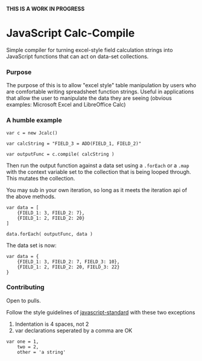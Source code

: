 **THIS IS A WORK IN PROGRESS**

# JavaScript Calc-Compile

Simple compiler for turning excel-style field calculation strings into
JavaScript functions that can act on data-set collections.

### Purpose

The purpose of this is to allow "excel style" table manipulation by
users who are comfortable writing spreadsheet function strings. Useful in
applications that allow the user to manipulate the data they are seeing (obvious
examples: Microsoft Excel and LibreOffice Calc)

### A humble example

```
var c = new Jcalc()

var calcString = "FIELD_3 = ADD(FIELD_1, FIELD_2)"

var outputFunc = c.compile( calcString )
```

Then run the output function against a data set using a `.forEach` or a `.map` with
the context variable set to the collection that is being looped through. This
mutates the collection.

You may sub in your own iteration, so long as it meets the iteration api of the
above methods.

```
var data = [
    {FIELD_1: 3, FIELD_2: 7},
    {FIELD_1: 2, FIELD_2: 20}
]

data.forEach( outputFunc, data )
```

The data set is now:
```
var data = {
    {FIELD_1: 3, FIELD_2: 7, FIELD_3: 10},
    {FIELD_1: 2, FIELD_2: 20, FIELD_3: 22}
}
```


### Contributing

Open to pulls.

Follow the style guidelines of
[javascript-standard](https://github.com/feross/standard/blob/master/RULES.md#javascript-standard-style)
with these two exceptions

1. Indentation is 4 spaces, not 2
2. var declarations seperated by a comma are OK
```
var one = 1,
    two = 2,
    other = 'a string'
```
